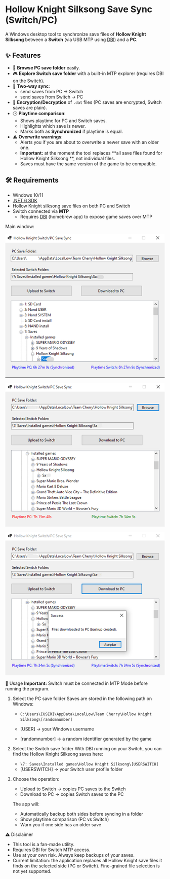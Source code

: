 # Hollow Knight Silksong Save Sync (Switch/PC)

A Windows desktop tool to synchronize save files of **Hollow Knight Silksong**  between a **Switch** (via USB MTP using [DBI](https://github.com/rashevskyv/dbi)) and a **PC**.

## ✨ Features
- 📂 **Browse PC save folder** easily.
- 🎮 **Explore Switch save folder** with a built-in MTP explorer (requires DBI on the Switch).
- 🔄 **Two-way sync**:
  - send saves from PC → Switch
  - send saves from Switch → PC
- 🔐 **Encryption/Decryption** of `.dat` files (PC saves are encrypted, Switch saves are plain).
- 🕒 **Playtime comparison**:
  - Shows playtime for PC and Switch saves.
  - Highlights which save is newer.
  - Marks both as **Synchronized** if playtime is equal.
- ⚠️ **Overwrite warnings**:
  - Alerts you if you are about to overwrite a newer save with an older one.
  - **Important:** at the moment the tool replaces **all save files found for Hollow Knight Silksong **, not individual files.
  - Saves must have the same version of the game to be compatible.

## 🛠️ Requirements
- Windows 10/11
- [.NET 6 SDK](https://dotnet.microsoft.com/en-us/download/dotnet/6.0)
- Hollow Knight silksong save files on both PC and Switch
- Switch connected via **MTP**
  - Requires [DBI](https://github.com/rashevskyv/dbi) (homebrew app) to expose game saves over MTP

Main window:

![Main Window](docs/mainwindow.png)

![Main Window](docs/2.png)

![Main Window](docs/3.png)


📖 Usage
**Important:** Switch must be connected in MTP Mode before running the program.

1. Select the PC save folder
  Saves are stored in the following path on Windows:
    - `C:\Users\[USER]\AppData\LocalLow\Team Cherry\Hollow Knight Silksong\[randomnumber]`

    - [USER] → your Windows username
    - [randomnumber] → a random identifier generated by the game
2. Select the Switch save folder
    With DBI running on your Switch, you can find the Hollow Knight Silksong saves here:
    - `\7: Saves\Installed games\Hollow Knight Silksong\[USERSWITCH]`
    - [USERSWITCH] → your Switch user profile folder

3. Choose the operation:
    - Upload to Switch → copies PC saves to the Switch
    - Download to PC → copies Switch saves to the PC

    The app will:
    - Automatically backup both sides before syncing in a folder
    - Show playtime comparison (PC vs Switch)
    - Warn you if one side has an older save


⚠️ Disclaimer
- This tool is a fan-made utility.
- Requires DBI for Switch MTP access.
- Use at your own risk. Always keep backups of your saves.
- Current limitation: the application replaces all Hollow Knight save files it finds on the selected side (PC or Switch). Fine-grained file selection is not yet supported.